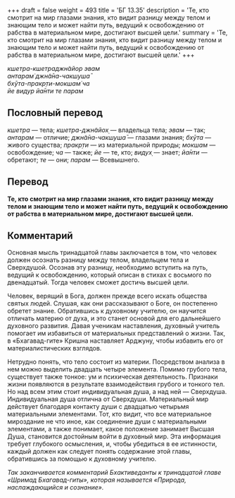 +++
draft = false
weight = 493
title = 'БГ 13.35'
description = 'Те, кто смотрит на мир глазами знания, кто видит разницу между телом и знающим тело и может найти путь, ведущий к освобождению от рабства в материальном мире, достигают высшей цели.'
summary = 'Те, кто смотрит на мир глазами знания, кто видит разницу между телом и знающим тело и может найти путь, ведущий к освобождению от рабства в материальном мире, достигают высшей цели.'
+++

_кшетра-кшетраджн̃айор эвам  
антарам̇ джн̃а̄на-чакшуша̄  
бхӯта-пракр̣ти-мокшам̇ ча  
йе видур йа̄нти те парам_

## Пословный перевод

_кшетра_ — тела; _кшетра_\-_джн̃айох̣_ — владельца тела; _эвам_ — так; _антарам_ — отличие; _джн̃а̄на_\-_чакшуша̄_ — глазами знания; _бхӯта_ — живого существа; _пракр̣ти_ — из материальной природы; _мокшам_ — освобождение; _ча_ — также; _йе_ — те, кто; _видух̣_ — знает; _йа̄нти_ — обретают; _те_ — они; _парам_ — Всевышнего.

## Перевод

**Те, кто смотрит на мир глазами знания, кто видит разницу между телом и знающим тело и может найти путь, ведущий к освобождению от рабства в материальном мире, достигают высшей цели.**

## Комментарий

Основная мысль тринадцатой главы заключается в том, что человек должен осознать разницу между телом, владельцем тела и Сверхдушой. Осознав эту разницу, необходимо вступить на путь, ведущий к освобождению, который описан в стихах с восьмого по двенадцатый. Тогда человек сможет достичь высшей цели.

Человек, верящий в Бога, должен прежде всего искать общества святых людей. Слушая, как они рассказывают о Боге, он постепенно обретет знание. Обратившись к духовному учителю, он научится отличать материю от духа, и это станет основой для его дальнейшего духовного развития. Давая ученикам наставления, духовный учитель помогает им избавиться от материальных представлений о жизни. Так, в «Бхагавад-гите» Кришна наставляет Арджуну, чтобы избавить его от материалистических взглядов.

Нетрудно понять, что тело состоит из материи. Посредством анализа в нем можно выделить двадцать четыре элемента. Помимо грубого тела, существует также тонкое: ум и психическая деятельность. Признаки жизни появляются в результате взаимодействия грубого и тонкого тел. Но над всем этим стоит индивидуальная душа, а над ней — Сверхдуша. Индивидуальная душа отлична от Сверхдуши. Материальный мир действует благодаря контакту души с двадцатью четырьмя материальными элементами. Тот, кто видит, что все материальное мироздание не что иное, как соединение души с материальными элементами, а также понимает, какое положение занимает Высшая Душа, становится достойным войти в духовный мир. Эта информация требует глубокого осмысления, и, чтобы убедиться в ее истинности, каждый должен как следует понять содержание этой главы, обратившись за помощью к духовному учителю.

_Так заканчивается комментарий Бхактиведанты к тринадцатой главе «Шримад Бхагавад-гиты», которая называется «Природа, наслаждающийся и сознание»._
